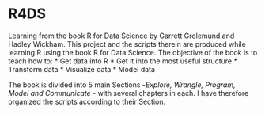 # R4DS
Learning from the book R for Data Science by Garrett Grolemund and Hadley Wickham.
This project and the scripts therein are produced while learning R using the book R for Data Science. The objective of the book is to 
teach how to:
    *  Get data into R 
    *  Get it into the most useful structure
    *  Transform data
    *  Visualize data
    *  Model data

The book is divided into 5 main Sections -*Explore, Wrangle, Program, Model and Communicate* - with several chapters in each. I have therefore organized the scripts according to their Section.
